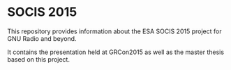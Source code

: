 # SOCIS 2015
This repository provides information about the ESA SOCIS 2015 project for GNU Radio and beyond.

It contains the presentation held at GRCon2015 as well as the master thesis based on this project.
